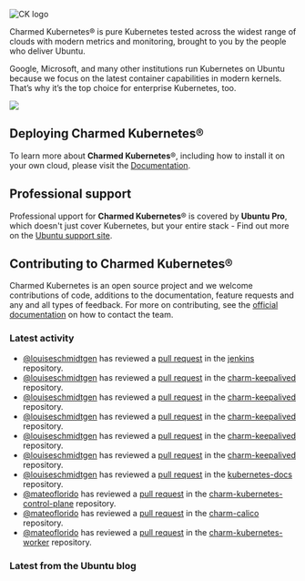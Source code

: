 ![CK logo](https://assets.ubuntu.com/v1/451d4cf4-Charmed+Kubernetes_RGB_onWhite_2022.svg)

Charmed Kubernetes® is pure Kubernetes tested across the widest range of clouds with modern metrics and monitoring, brought to you by the people who deliver Ubuntu.

Google, Microsoft, and many other institutions run Kubernetes on Ubuntu because we focus on the latest container capabilities in modern kernels. That’s why it’s the top choice for enterprise Kubernetes, too.

![](https://assets.ubuntu.com/v1/843c77b6-juju-at-a-glace.svg)

## Deploying Charmed Kubernetes®

To learn more about **Charmed Kubernetes**®, including how to install it on your own cloud, please visit the [Documentation][docs].

## Professional support

Professional upport for **Charmed Kubernetes**® is covered by **Ubuntu Pro**, which doesn't just cover Kubernetes, but your entire stack - Find out more on the [Ubuntu support site](https://ubuntu.com/support).

## Contributing to Charmed Kubernetes®

Charmed Kubernetes is an open source project and we welcome contributions of code, additions to the documentation, feature requests and any and all types of feedback. For more on contributing, see the [official documentation][get-in-touch] on how to contact the team.

<!-- LINKS -->
[docs]: https://ubuntu.com/kubernetes/docs
[get-in-touch]: https://ubuntu.com/kubernetes/docs/get-in-touch

### Latest activity

<!-- activity starts -->
 - [@louiseschmidtgen](https://github.com/louiseschmidtgen) has reviewed a [pull request](https://github.com/charmed-kubernetes/jenkins/pull/1537) in the [jenkins](https://github.com/charmed-kubernetes/jenkins) repository.
 - [@louiseschmidtgen](https://github.com/louiseschmidtgen) has reviewed a [pull request](https://github.com/charmed-kubernetes/charm-keepalived/pull/24) in the [charm-keepalived](https://github.com/charmed-kubernetes/charm-keepalived) repository.
 - [@louiseschmidtgen](https://github.com/louiseschmidtgen) has reviewed a [pull request](https://github.com/charmed-kubernetes/charm-keepalived/pull/24) in the [charm-keepalived](https://github.com/charmed-kubernetes/charm-keepalived) repository.
 - [@louiseschmidtgen](https://github.com/louiseschmidtgen) has reviewed a [pull request](https://github.com/charmed-kubernetes/charm-keepalived/pull/24) in the [charm-keepalived](https://github.com/charmed-kubernetes/charm-keepalived) repository.
 - [@louiseschmidtgen](https://github.com/louiseschmidtgen) has reviewed a [pull request](https://github.com/charmed-kubernetes/charm-keepalived/pull/24) in the [charm-keepalived](https://github.com/charmed-kubernetes/charm-keepalived) repository.
 - [@louiseschmidtgen](https://github.com/louiseschmidtgen) has reviewed a [pull request](https://github.com/charmed-kubernetes/charm-keepalived/pull/24) in the [charm-keepalived](https://github.com/charmed-kubernetes/charm-keepalived) repository.
 - [@louiseschmidtgen](https://github.com/louiseschmidtgen) has reviewed a [pull request](https://github.com/charmed-kubernetes/kubernetes-docs/pull/852) in the [kubernetes-docs](https://github.com/charmed-kubernetes/kubernetes-docs) repository.
 - [@mateoflorido](https://github.com/mateoflorido) has reviewed a [pull request](https://github.com/charmed-kubernetes/charm-kubernetes-control-plane/pull/359) in the [charm-kubernetes-control-plane](https://github.com/charmed-kubernetes/charm-kubernetes-control-plane) repository.
 - [@mateoflorido](https://github.com/mateoflorido) has reviewed a [pull request](https://github.com/charmed-kubernetes/charm-calico/pull/109) in the [charm-calico](https://github.com/charmed-kubernetes/charm-calico) repository.
 - [@mateoflorido](https://github.com/mateoflorido) has reviewed a [pull request](https://github.com/charmed-kubernetes/charm-kubernetes-worker/pull/174) in the [charm-kubernetes-worker](https://github.com/charmed-kubernetes/charm-kubernetes-worker) repository.
<!-- activity ends -->

<!-- roadmap starts -->

<!-- roadmap ends -->

### Latest from the Ubuntu blog

<!-- blog starts -->

<!-- blog ends -->
